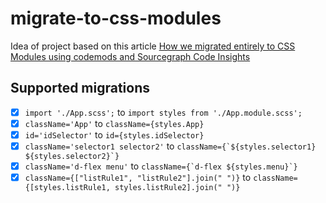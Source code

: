 # migrate-to-css-modules

Idea of project based on this article [How we migrated entirely to CSS Modules using codemods and Sourcegraph Code Insights](https://about.sourcegraph.com/blog/migrating-to-css-modules-with-codemods-and-code-insights)

## Supported migrations

- [x] `import './App.scss';` to `import styles from './App.module.scss';`
- [x] `className='App'` to `className={styles.App}`
- [x] `id='idSelector'` to `id={styles.idSelector}`
- [x] `className='selector1 selector2'` to `` className={`${styles.selector1} ${styles.selector2}`} ``
- [x] `className='d-flex menu'` to `` className={`d-flex ${styles.menu}`} ``
- [x] `className={["listRule1", "listRule2"].join(" ")}` to `className={[styles.listRule1, styles.listRule2].join(" ")}`
